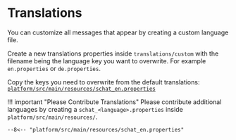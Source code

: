# Translations

You can customize all messages that appear by creating a custom language file.

Create a new translations properties inside `translations/custom` with the filename being the language key you want to overwrite. For example `en.properties` or `de.properties`.

Copy the keys you need to overwrite from the default translations: [`platform/src/main/resources/schat_en.properties`][translations]

!!! important "Please Contribute Translations"
    Please contribute additional languages by creating a `schat_<language>.properties` inside `platform/src/main/resources/`.

```properties
--8<-- "platform/src/main/resources/schat_en.properties"
```

[translations]: https://github.com/sVoxelDev/sChat/blob/main/platform/src/main/resources/schat_en.properties
